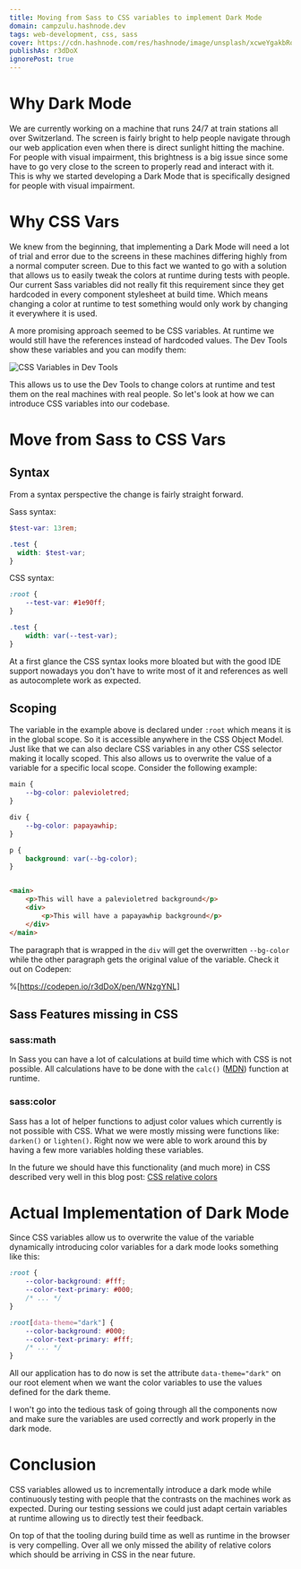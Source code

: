 ```yaml
---
title: Moving from Sass to CSS variables to implement Dark Mode
domain: campzulu.hashnode.dev
tags: web-development, css, sass
cover: https://cdn.hashnode.com/res/hashnode/image/unsplash/xcweYgakbRo/upload/v1660032971546/KNUGnflXq.jpeg?w=1600&h=840&fit=crop&crop=entropy&auto=compress,format&format=webp
publishAs: r3dDoX
ignorePost: true
---
```


# Why Dark Mode

We are currently working on a machine that runs 24/7 at train stations all over Switzerland. The
screen is fairly bright to help people navigate through our web application even when there is
direct sunlight hitting the machine. For people with visual impairment, this brightness is a big
issue since some have to go very close to the screen to properly read and interact with it. This is
why we started developing a Dark Mode that is specifically designed for people with visual
impairment.

# Why CSS Vars

We knew from the beginning, that implementing a Dark Mode will need a lot of trial and error due to
the screens in these machines differing highly from a normal computer screen. Due to this fact we
wanted to go with a solution that allows us to easily tweak the colors at runtime during tests with
people. Our current Sass variables did not really fit this requirement since they get hardcoded in
every component stylesheet at build time. Which means changing a color at runtime to test something
would only work by changing it everywhere it is used.

A more promising approach seemed to be CSS variables. At runtime we would still have the references
instead of hardcoded values. The Dev Tools show these variables and you can modify them:

![CSS Variables in Dev Tools](https://cdn.hashnode.com/res/hashnode/image/upload/v1660130533039/a3Y9ukL8u.png?auto=compress)

This allows us to use the Dev Tools to change colors at runtime and test them on the real machines
with real people. So let's look at how we can introduce CSS variables into our codebase.

# Move from Sass to CSS Vars

## Syntax

From a syntax perspective the change is fairly straight forward.

Sass syntax:

```scss
$test-var: 13rem;

.test {
  width: $test-var;
}
```

CSS syntax:

```css
:root {
    --test-var: #1e90ff;
}

.test {
    width: var(--test-var);
}
``` 

At a first glance the CSS syntax looks more bloated but with the good IDE support nowadays you don't
have to write most of it and references as well as autocomplete work as expected.

## Scoping

The variable in the example above is declared under `:root` which means it is in the global scope.
So it is accessible anywhere in the CSS Object Model. Just like that we can also declare CSS
variables in any other CSS selector making it locally scoped.
This also allows us to overwrite the value of a variable for a specific local scope. Consider the
following example:

```css
main {
    --bg-color: palevioletred;
}

div {
    --bg-color: papayawhip;
}

p {
    background: var(--bg-color);
}
```

```html

<main>
    <p>This will have a palevioletred background</p>
    <div>
        <p>This will have a papayawhip background</p>
    </div>
</main>
```

The paragraph that is wrapped in the `div` will get the overwritten `--bg-color` while the other
paragraph gets the original value of the variable. Check it out on Codepen:

%[https://codepen.io/r3dDoX/pen/WNzgYNL]

## Sass Features missing in CSS

### sass:math

In Sass you can have a lot of calculations at build time which with CSS is not possible. All
calculations have to be done with
the `calc()` ([MDN](https://developer.mozilla.org/en-US/docs/Web/CSS/calc)) function at runtime.

### sass:color

Sass has a lot of helper functions to adjust color values which currently is not possible with CSS.
What we were mostly missing were functions like: `darken()` or `lighten()`. Right now we were able
to work around this by having a few more variables holding these variables.

In the future we should have this functionality (and much more) in CSS described very well in this
blog post: [CSS relative colors](https://blog.jim-nielsen.com/2021/css-relative-colors/)

# Actual Implementation of Dark Mode

Since CSS variables allow us to overwrite the value of the variable dynamically introducing color
variables for a dark mode looks something like this:

```css
:root {
    --color-background: #fff;
    --color-text-primary: #000;
    /* ... */
}

:root[data-theme="dark"] {
    --color-background: #000;
    --color-text-primary: #fff;
    /* ... */
}
```

All our application has to do now is set the attribute `data-theme="dark"` on our root element when
we want the color variables to use the values defined for the dark theme.

I won't go into the tedious task of going through all the components now and make sure the variables
are used correctly and work properly in the dark mode.

# Conclusion

CSS variables allowed us to incrementally introduce a dark mode while continuously testing with
people that the contrasts on the machines work as expected. During our testing sessions we could
just adapt certain variables at runtime allowing us to directly test their feedback.

On top of that the tooling during build time as well as runtime in the browser is very compelling.
Over all we only missed the ability of relative colors which should be arriving in CSS in the near
future.
